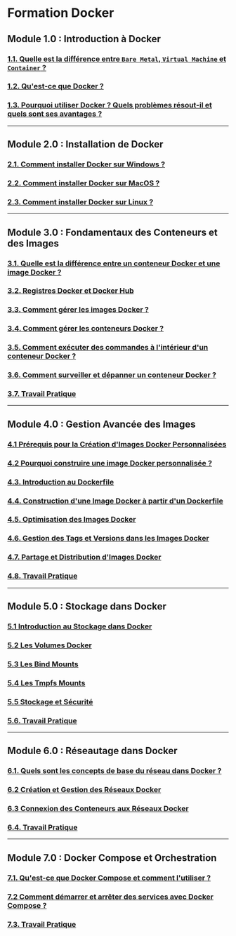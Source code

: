 # Formation Docker

## Module 1.0 : Introduction à Docker
### [1.1. Quelle est la différence entre `Bare Metal`, `Virtual Machine` et `Container` ?](./module-1-introduction-docker/1.1-bare-metal-virtual-machine-container.md)
### [1.2. Qu'est-ce que Docker ?](./module-1-introduction-docker/1.2-intro-docker.md)
### [1.3. Pourquoi utiliser Docker ? Quels problèmes résout-il et quels sont ses avantages ?](./module-1-introduction-docker/1.3-pourquoi-docker.md)

---

## Module 2.0 : Installation de Docker
### [2.1. Comment installer Docker sur Windows ?](./module-2-installation-docker/2.1-comment-installer-docker-windows10.md)
### [2.2. Comment installer Docker sur MacOS ?](./module-2-installation-docker/2.2-comment-installer-docker-mac.md)
### [2.3. Comment installer Docker sur Linux ?](./module-2-installation-docker/2.3-comment-installer-docker-linux.md)

---

## Module 3.0 : Fondamentaux des Conteneurs et des Images
### [3.1. Quelle est la différence entre un conteneur Docker et une image Docker ?](./module-3-conteneurs-et-images-docker/3.1-conteneur-vs-image-docker.md)
### [3.2. Registres Docker et Docker Hub](./module-3-conteneurs-et-images-docker/3.2-docker-hub.md)
### [3.3. Comment gérer les images Docker ?](./module-3-conteneurs-et-images-docker/3.3-comment-gerer-les-images-docker.md)
### [3.4. Comment gérer les conteneurs Docker ?](./module-3-conteneurs-et-images-docker/3.4-comment-gerer-les-conteneurs-docker.md)
### [3.5. Comment exécuter des commandes à l'intérieur d'un conteneur Docker ?](./module-3-conteneurs-et-images-docker/3.5-executer-commandes-dans-conteneur-docker.md)
### [3.6. Comment surveiller et dépanner un conteneur Docker ?](./module-3-conteneurs-et-images-docker/3.6-monitorer-depanner-conteneurs-docker.md)
### [3.7. Travail Pratique](./module-3-conteneurs-et-images-docker/3.7-Travail-Pratique.md)

---

## Module 4.0 : Gestion Avancée des Images
### [4.1 Prérequis pour la Création d'Images Docker Personnalisées](./module-4-gestion-avancée-des-images/4.1-prerequis-creation-images-docker.md)
### [4.2 Pourquoi construire une image Docker personnalisée ?](./module-4-gestion-avancée-des-images/4.2-pourquoi-construire-une-image-docker-personnalisee.md)
### [4.3. Introduction au Dockerfile](./module-4-gestion-avancée-des-images/4.3-introduction-dockerfile.md)
### [4.4. Construction d'une Image Docker à partir d'un Dockerfile](./module-4-gestion-avancée-des-images/4.4-construction-image-personnalisee-docker.md)
### [4.5. Optimisation des Images Docker](./module-4-gestion-avancée-des-images/4.5-optimisation-images-docker.md)
### [4.6. Gestion des Tags et Versions dans les Images Docker](./module-4-gestion-avancée-des-images/4.6-gestion-tags-versions-images-docker.md)
### [4.7. Partage et Distribution d'Images Docker](./module-4-gestion-avancée-des-images/4.7-partage-distributions-images-docker.md)
### [4.8. Travail Pratique](./module-4-gestion-avancée-des-images/4.8-Travail-Pratique.md)

---

## Module 5.0 : Stockage dans Docker
### [5.1 Introduction au Stockage dans Docker](./module-5-stockage-dans-docker/5.1-introduction-stockage-docker.md)
### [5.2 Les Volumes Docker](./module-5-stockage-dans-docker/5.2-volumes-docker.md)
### [5.3 Les Bind Mounts](./module-5-stockage-dans-docker/5.3-bind-mounts-docker.md)
### [5.4 Les Tmpfs Mounts](./module-5-stockage-dans-docker/5.4-tmpfs-mounts-docker.md)
### [5.5 Stockage et Sécurité](./module-5-stockage-dans-docker/5.5-stockage-securite-docker.md)
### [5.6. Travail Pratique](./module-5-stockage-dans-docker/5.6-Travail-Pratique.md)

---

## Module 6.0 : Réseautage dans Docker
### [6.1. Quels sont les concepts de base du réseau dans Docker ?](./module-6-réseautage-docker/6.1-introduction-reseaux-docker.md)
### [6.2 Création et Gestion des Réseaux Docker](./module-6-réseautage-docker/6.2-creation-gestion-reseaux-docker.md)
### [6.3 Connexion des Conteneurs aux Réseaux Docker](./module-6-réseautage-docker/6.3-connexion-conteneurs-reseaux-docker.md)
### [6.4. Travail Pratique](./module-6-réseautage-docker/6.4-Travail-Pratique.md)

---

## Module 7.0 : Docker Compose et Orchestration
### [7.1. Qu'est-ce que Docker Compose et comment l'utiliser ?](./module-7-docker-compose/7.1-introduction-docker-compose.md)
### [7.2 Comment démarrer et arrêter des services avec Docker Compose ?](./module-7-docker-compose/7.2-commandes-docker-compose.md)
### [7.3. Travail Pratique](./module-7-docker-compose/7.3-Travail-Pratique.md)
